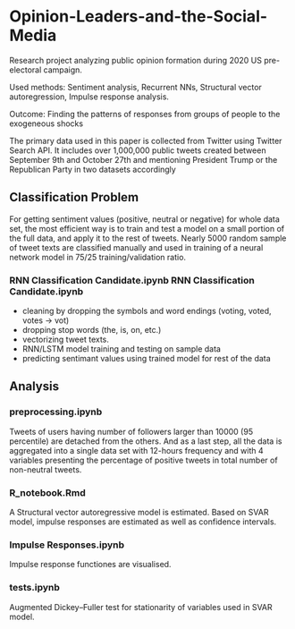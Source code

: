 # Opinion-Leaders-and-the-Social-Media

Research project analyzing public opinion formation during 2020 US pre-electoral campaign.

Used methods: Sentiment analysis, Recurrent NNs, Structural vector autoregression, Impulse response analysis.

Outcome: Finding the patterns of responses from groups of people to the exogeneous shocks

The primary data used in this paper is collected from Twitter using Twitter Search API. It includes over 1,000,000 public tweets created between September 9th and October 27th and  mentioning President Trump or the Republican Party in two datasets accordingly

## Classification Problem

 
For getting sentiment values (positive, neutral or negative) for whole data set, the most efficient way is to train and test a model on a small portion of the full data, and apply it to the rest of tweets. Nearly 5000 random sample of tweet texts are classified manually and used in training of a neural network model in 75/25 training/validation ratio.

### RNN Classification Candidate.ipynb RNN Classification Candidate.ipynb

* cleaning by dropping the symbols and word endings (voting, voted, votes $\rightarrow$ vot)
* dropping stop words (the, is, on, etc.)
* vectorizing tweet texts.
* RNN/LSTM model training and testing on sample data
* predicting sentimant values using trained model for rest of the data

## Analysis

### preprocessing.ipynb

Tweets of users having number of followers larger than 10000 (95 percentile) are detached from the others. And as a last step, all the data is aggregated into a single data set with 12-hours frequency and with 4 variables presenting the percentage of positive tweets in total number of non-neutral tweets.

### R_notebook.Rmd

A Structural vector autoregressive model is estimated. Based on SVAR model, impulse responses are estimated as well as confidence intervals.

### Impulse Responses.ipynb

Impulse response functiones are visualised.

### tests.ipynb

Augmented Dickey–Fuller test for stationarity of variables used in SVAR model.
